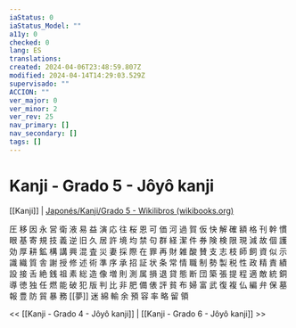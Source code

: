 ```yaml
---
iaStatus: 0
iaStatus_Model: ""
a11y: 0
checked: 0
lang: ES
translations: 
created: 2024-04-06T23:48:59.807Z
modified: 2024-04-14T14:29:03.529Z
supervisado: ""
ACCION: ""
ver_major: 0
ver_minor: 2
ver_rev: 25
nav_primary: []
nav_secondary: []
tags: []
---
```

# Kanji - Grado 5 - Jôyô kanji

[[Kanji]] | [Japonés/Kanji/Grado 5 - Wikilibros (wikibooks.org)](https://es.wikibooks.org/wiki/Japon%C3%A9s/Kanji/Grado_5)

圧 移 因 永 営 衛 液 易 益 演 応 往 桜 恩 可 価 河 過 賀 仮 快 解 確 額 格 刊 幹 慣 眼 基 寄 規 技 義 逆 旧 久 居 許 境 均 禁 句 群 経 潔 件 券 険 検 限 現 減 故 個 護 効 厚 耕 鉱 構 講 興 混 査 災 妻 採 際 在 罪 再 財 雑 酸 賛 支 志 枝 師 飼 資 似 示 識 織 質 舎 謝 授 修 述 術 準 序 承 招 証 状 条 常 情 職 制 勢 製 税 性 政 精 責 績 設 接 舌 絶 銭 祖 素 総 造 像 増 則 測 属 損 退 貸 態 断 団 築 張 提 程 適 敵 統 銅 導 徳 独 任 燃 能 破 犯 版 判 比 非 肥 備 俵 評 貧 布 婦 富 武 復 複 仏 編 弁 保 墓 報 豊 防 貿 暴 務 [[夢]] 迷 綿 輸 余 預 容 率 略 留 領

<< [[Kanji - Grado 4 - Jôyô kanji]] | [[Kanji - Grado 6 - Jôyô kanji]] >>
